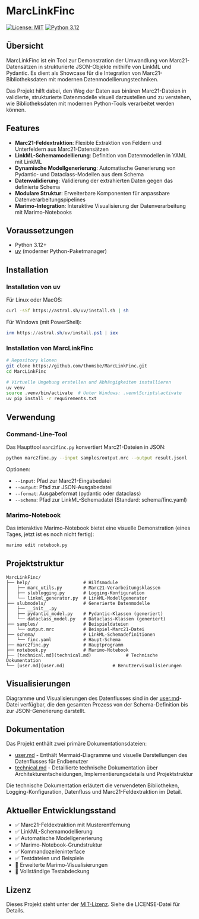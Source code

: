 # MarcLinkFinc

[![License: MIT](https://img.shields.io/badge/License-MIT-yellow.svg)](https://opensource.org/licenses/MIT)
[![Python 3.12](https://img.shields.io/badge/python-3.12-blue.svg)](https://www.python.org/downloads/release/python-3120/)

## Übersicht

MarcLinkFinc ist ein Tool zur Demonstration der Umwandlung von Marc21-Datensätzen in strukturierte JSON-Objekte mithilfe von LinkML und Pydantic. Es dient als Showcase für die Integration von Marc21-Bibliotheksdaten mit modernen Datenmodellierungstechniken.

Das Projekt hilft dabei, den Weg der Daten aus binären Marc21-Dateien in validierte, strukturierte Datenmodelle visuell darzustellen und zu verstehen, wie Bibliotheksdaten mit modernen Python-Tools verarbeitet werden können.

## Features

- **Marc21-Feldextraktion**: Flexible Extraktion von Feldern und Unterfeldern aus Marc21-Datensätzen
- **LinkML-Schemamodellierung**: Definition von Datenmodellen in YAML mit LinkML
- **Dynamische Modellgenerierung**: Automatische Generierung von Pydantic- und Dataclass-Modellen aus dem Schema
- **Datenvalidierung**: Validierung der extrahierten Daten gegen das definierte Schema
- **Modulare Struktur**: Erweiterbare Komponenten für anpassbare Datenverarbeitungspipelines
- **Marimo-Integration**: Interaktive Visualisierung der Datenverarbeitung mit Marimo-Notebooks

## Voraussetzungen

- Python 3.12+
- [uv](https://github.com/astral-sh/uv) (moderner Python-Paketmanager)

## Installation

### Installation von uv

Für Linux oder MacOS:

```bash
curl -sSf https://astral.sh/uv/install.sh | sh
```

Für Windows (mit PowerShell):

```powershell
irm https://astral.sh/uv/install.ps1 | iex
```

### Installation von MarcLinkFinc

```bash
# Repository klonen
git clone https://github.com/thomsbe/MarcLinkFinc.git
cd MarcLinkFinc

# Virtuelle Umgebung erstellen und Abhängigkeiten installieren
uv venv
source .venv/bin/activate  # Unter Windows: .venv\Scripts\activate
uv pip install -r requirements.txt
```

## Verwendung

### Command-Line-Tool

Das Haupttool `marc2finc.py` konvertiert Marc21-Dateien in JSON:

```bash
python marc2finc.py --input samples/output.mrc --output result.jsonl
```

Optionen:
- `--input`: Pfad zur Marc21-Eingabedatei
- `--output`: Pfad zur JSON-Ausgabedatei
- `--format`: Ausgabeformat (pydantic oder dataclass)
- `--schema`: Pfad zur LinkML-Schemadatei (Standard: schema/finc.yaml)

### Marimo-Notebook

Das interaktive Marimo-Notebook bietet eine visuelle Demonstration (eines Tages, jetzt ist es noch nicht fertig):

```bash
marimo edit notebook.py
```

## Projektstruktur

```
MarcLinkFinc/
├── help/                    # Hilfsmodule
│   ├── marc_utils.py        # Marc21-Verarbeitungsklassen
│   ├── slublogging.py       # Logging-Konfiguration
│   └── linkml_generator.py  # LinkML-Modellgenerator
├── slubmodels/              # Generierte Datenmodelle
│   ├── __init__.py
│   ├── pydantic_model.py    # Pydantic-Klassen (generiert)
│   └── dataclass_model.py   # Dataclass-Klassen (generiert)
├── samples/                 # Beispieldateien
│   └── output.mrc           # Beispiel-Marc21-Datei
├── schema/                  # LinkML-Schemadefinitionen
│   └── finc.yaml            # Haupt-Schema
├── marc2finc.py             # Hauptprogramm
├── notebook.py              # Marimo-Notebook
├── [technical.md](technical.md)             # Technische Dokumentation
└── [user.md](user.md)                  # Benutzervisualisierungen
```

## Visualisierungen

Diagramme und Visualisierungen des Datenflusses sind in der [user.md](user.md)-Datei verfügbar, die den gesamten Prozess von der Schema-Definition bis zur JSON-Generierung darstellt.

## Dokumentation

Das Projekt enthält zwei primäre Dokumentationsdateien:

- [user.md](user.md) - Enthält Mermaid-Diagramme und visuelle Darstellungen des Datenflusses für Endbenutzer
- [technical.md](technical.md) - Detaillierte technische Dokumentation über Architekturentscheidungen, Implementierungsdetails und Projektstruktur

Die technische Dokumentation erläutert die verwendeten Bibliotheken, Logging-Konfiguration, Datenfluss und Marc21-Feldextraktion im Detail.

## Aktueller Entwicklungsstand

- ✅ Marc21-Feldextraktion mit Musterentfernung
- ✅ LinkML-Schemamodellierung
- ✅ Automatische Modellgenerierung
- ✅ Marimo-Notebook-Grundstruktur
- ✅ Kommandozeileninterface
- ✅ Testdateien und Beispiele
- 🔄 Erweiterte Marimo-Visualisierungen
- 🔄 Vollständige Testabdeckung

## Lizenz

Dieses Projekt steht unter der [MIT-Lizenz](LICENSE). Siehe die LICENSE-Datei für Details.
